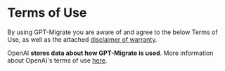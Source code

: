# Terms of Use

By using GPT-Migrate you are aware of and agree to the below Terms of Use, as well as the attached [disclaimer of warranty](https://github.com/0xpayne/gpt-migrate/blob/main/DISCLAIMER.md).

OpenAI **stores data about how GPT-Migrate is used**. More information about OpenAI's terms of use [here](https://openai.com/policies/terms-of-use).